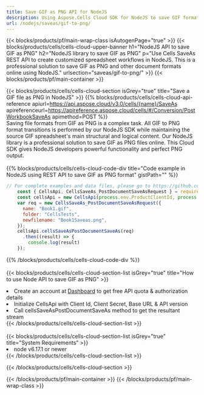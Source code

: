 ```yaml
---
title: Save GIF as PNG API for NodeJS 
description: Using Aspose.Cells Cloud SDK for NodeJS to save GIF format file as PNG format file. 
url: /nodejs/saveas/gif-to-png/
---
```



{{< blocks/products/pf/main-wrap-class isAutogenPage="true" >}}
{{< blocks/products/cells/cells-cloud-upper-banner h1="NodeJS API to save GIF as PNG" h2="NodeJS library to save GIF as PNG" p="Use Cells SaveAs REST API to create customized spreadsheet workflows in NodeJS. This is a professional solution to save GIF as PNG and other document formats online using NodeJS." urlsection="saveas/gif-to-png/" >}}
{{< blocks/products/pf/main-container >}}

{{< blocks/products/cells/cells-cloud-section isGrey="true"  title="Save a GIF file as PNG in NodeJS" >}}
{{% blocks/products/cells/cells-cloud-api-reference  apiurl=https://api.aspose.cloud/v3.0/cells/{name}/SaveAs  apireferenceurl=https://apireference.aspose.cloud/cells/#/Conversion/PostWorkbookSaveAs  apimethod=POST %}}
<br/>
Saving file formats from GIF as PNG is a complex task. All GIF to PNG format transitions is performed by our NodeJS SDK while maintaining the source GIF spreadsheet's main structural and logical content. Our NodeJS library is a professional solution to save GIF as PNG files online. This Cloud SDK gives NodeJS developers powerful functionality and perfect PNG output.
<br/>
<br/>
{{% blocks/products/cells/cells-cloud-code-div title="Code example in NodeJS using REST API to save GIF as PNG format" gistPath="" %}}
  
```js
// For complete examples and data files, please go to https://github.com/aspose-cells-cloud/aspose-cells-cloud-node/
    const { CellsApi, CellsSaveAs_PostDocumentSaveAsRequest } = require("asposecellscloud");
    const cellsApi = new CellsApi(process.env.ProductClientId, process.env.ProductClientSecret);
    var req = new CellsSaveAs_PostDocumentSaveAsRequest({
      name: "Book1.gif",
      folder: "CellsTests",
      newfilename: "Book1Saveas.png",
    });
    cellsApi.cellsSaveAsPostDocumentSaveAs(req)
      .then((result) => {
        console.log(result)
    });
```
  
{{% /blocks/products/cells/cells-cloud-code-div  %}}
<br/>
<br/>
{{< blocks/products/cells/cells-cloud-section-list isGrey="true"  title="How to use Node API to save  GIF as PNG" >}}
<li>Create an account at <a href="https://dashboard.aspose.cloud/">Dashboard</a> to get free API quota & authorization details</li>
<li>Initialize CellsApi with Client Id, Client Secret, Base URL & API version</li>
<li>Call cellsSaveAsPostDocumentSaveAs method to get the resultant stream</li>
{{< /blocks/products/cells/cells-cloud-section-list >}}
<br/>
<br/>
{{< blocks/products/cells/cells-cloud-section-list isGrey="true"  title="System Requirements" >}}
<li>node v6.17.1 or newer</li>
{{< /blocks/products/cells/cells-cloud-section-list >}}

{{< /blocks/products/cells/cells-cloud-section >}}

{{< /blocks/products/pf/main-container >}}
{{< /blocks/products/pf/main-wrap-class >}}
